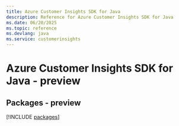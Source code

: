```yaml
---
title: Azure Customer Insights SDK for Java
description: Reference for Azure Customer Insights SDK for Java
ms.date: 06/20/2025
ms.topic: reference
ms.devlang: java
ms.service: customerinsights
---
```

# Azure Customer Insights SDK for Java - preview
## Packages - preview
[!INCLUDE [packages](customer-insights-index.md)]